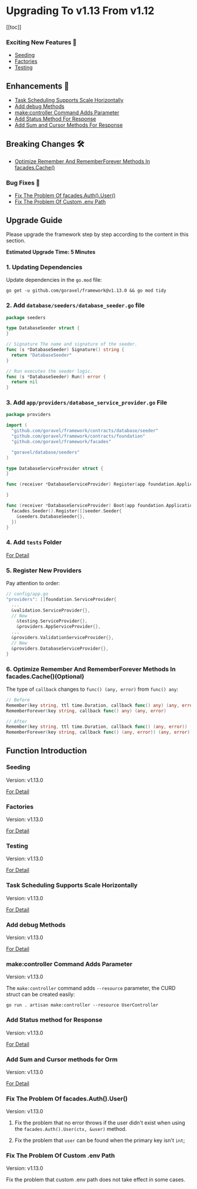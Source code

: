 # Upgrading To v1.13 From v1.12

[[toc]]

### Exciting New Features 🎉

- [Seeding](#seeding)
- [Factories](#factories)
- [Testing](#testing)

## Enhancements 🚀

- [Task Scheduling Supports Scale Horizontally](#task-scheduling-supports-scale-horizontally)
- [Add debug Methods](#add-debug-methods)
- [make:controller Command Adds Parameter](#make-controller-command-adds-parameter)
- [Add Status Method For Response](#add-status-method-for-response)
- [Add Sum and Cursor Methods For Response](#add-sum-and-cursor-methods-for-response)

## Breaking Changes 🛠

- [Optimize Remember And RememberForever Methods In facades.Cache()](#5-optimize-remember-and-rememberforever-methods-in-facades-cache-optional)

### Bug Fixes 🐛

- [Fix The Problem Of facades.Auth().User()](#fix-the-problem-of-facades-auth-user)
- [Fix The Problem Of Custom .env Path](#fix-the-problem-of-custom-env-path)

## Upgrade Guide

Please upgrade the framework step by step according to the content in this section.

**Estimated Upgrade Time: 5 Minutes**

### 1. Updating Dependencies

Update dependencies in the `go.mod` file:

```
go get -u github.com/goravel/framework@v1.13.0 && go mod tidy
```

### 2. Add `database/seeders/database_seeder.go` file

```go
package seeders

type DatabaseSeeder struct {
}

// Signature The name and signature of the seeder.
func (s *DatabaseSeeder) Signature() string {
  return "DatabaseSeeder"
}

// Run executes the seeder logic.
func (s *DatabaseSeeder) Run() error {
  return nil
}
```

### 3. Add `app/providers/database_service_provider.go` File

```go
package providers

import (
  "github.com/goravel/framework/contracts/database/seeder"
  "github.com/goravel/framework/contracts/foundation"
  "github.com/goravel/framework/facades"

  "goravel/database/seeders"
)

type DatabaseServiceProvider struct {
}

func (receiver *DatabaseServiceProvider) Register(app foundation.Application) {

}

func (receiver *DatabaseServiceProvider) Boot(app foundation.Application) {
  facades.Seeder().Register([]seeder.Seeder{
    &seeders.DatabaseSeeder{},
  })
}
```

### 4. Add `tests` Folder

[For Detail](https://github.com/goravel/goravel/tree/master/tests)

### 5. Register New Providers

Pay attention to order:

```go
// config/app.go
"providers": []foundation.ServiceProvider{
  ...
  &validation.ServiceProvider{},
  // New
	&testing.ServiceProvider{},
	&providers.AppServiceProvider{},
  ...
  &providers.ValidationServiceProvider{},
  // New
  &providers.DatabaseServiceProvider{},
}
```

### 6. Optimize Remember And RememberForever Methods In facades.Cache()(Optional)

The type of `callback` changes to `func() (any, error)` from `func() any`:

```go
// Before
Remember(key string, ttl time.Duration, callback func() any) (any, error)
RememberForever(key string, callback func() any) (any, error)

// After
Remember(key string, ttl time.Duration, callback func() (any, error)) (any, error)
RememberForever(key string, callback func() (any, error)) (any, error)
```

## Function Introduction

### Seeding

Version: v1.13.0

[For Detail](../orm/seeding.md)

### Factories

Version: v1.13.0

[For Detail](../orm/factories.md)

### Testing

Version: v1.13.0

[For Detail](../testing/getting-started.md)

### Task Scheduling Supports Scale Horizontally

Version: v1.13.0

[For Detail](../digging-deeper/task-scheduling.md#running-tasks-on-one-server)

### Add debug Methods

Version: v1.13.0

[For Detail](../digging-deeper/helpers.md#debug)

### make:controller Command Adds Parameter

Version: v1.13.0

The `make:controller` command adds `--resource` parameter, the CURD struct can be created easily:

```
go run . artisan make:controller --resource UserController
```

### Add Status method for Response

Version: v1.13.0

[For Detail](../the-basics/response.md#custom-code)

### Add Sum and Cursor methods for Orm

Version: v1.13.0

[For Detail](../orm/getting-started.md#facadesormquery--facadesormtransaction-available-functions)

### Fix The Problem Of facades.Auth().User()

Version: v1.13.0

1. Fix the problem that no error throws if the user didn't exist when using the `facades.Auth().User(ctx, &user)` method.

2. Fix the problem that `user` can be found when the primary key isn't `int`;

### Fix The Problem Of Custom .env Path

Version: v1.13.0

Fix the problem that custom .env path does not take effect in some cases.
